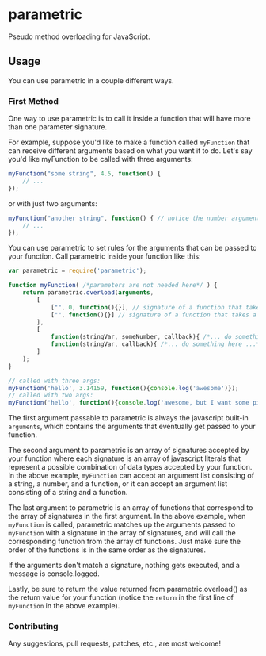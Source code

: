 


parametric
==========

Pseudo method overloading for JavaScript.

## Usage

You can use parametric in a couple different ways.

### First Method
One way to use parametric is to call it inside a function that will have more than one parameter signature.

For example, suppose you'd like to make a function called `myFunction` that can
receive different arguments based on what you want it to do. Let's say you'd
like myFunction to be called with three arguments:

```javascript
myFunction("some string", 4.5, function() {
    // ...
});
```

or with just two arguments:

```javascript
myFunction("another string", function() { // notice the number argument was dropped.
    // ...
});
```

You can use parametric to set rules for the arguments that can be passed to your function. Call parametric inside your function like this:

```javascript
var parametric = require('parametric');

function myFunction( /*parameters are not needed here*/ ) {
    return parametric.overload(arguments,
        [
            ["", 0, function(){}], // signature of a function that takes a string, number, and function as arguments.
            ["", function(){}] // signature of a function that takes a string and function as arguments.
        ],
        [
            function(stringVar, someNumber, callback){ /*... do something here ...*/ },
            function(stringVar, callback){ /*... do something here ...*/ }
        ]
    );
}

// called with three args:
myFunction('hello', 3.14159, function(){console.log('awesome')});
// called with two args:
myFunction('hello', function(){console.log('awesome, but I want some pie.')});
```

The first argument passable to parametric is always the javascript built-in `arguments`, which contains the
arguments that eventually get passed to your function.

The second argument to parametric is an array of signatures accepted by your
function where each signature is an array of javascript literals that represent
a possible combination of data types accepted by your function. In the above
example, `myFunction` can accept an argument list consisting of a string, a
number, and a function, or it can accept an argument list consisting of a
string and a function.

The last argument to parametric is an array of functions that correspond to the
array of signatures in the first argument. In the above example, when
`myFunction` is called, parametric matches up the arguments passed to
`myFunction` with a signature in the array of signatures, and will call the
corresponding function from the array of functions. Just make sure the order of
the functions is in the same order as the signatures.

If the arguments don't match a signature, nothing gets executed, and a message is console.logged.

Lastly, be sure to return the value returned from parametric.overload() as the return value for your function (notice the `return` in the first line of `myFunction` in the above example).

<!--

### Second Method

Note: This method is not implemented yet. Only the first method works for now.

The second way to use parametric is more similar to traditional method overloading:

```javascript
var parametric = require('parametric');

var myFunction;

parametric.overload(myFunction, ["", "", 1], function(stringOne, stringTwo, number) {
    // do stuff with the three arguments.
});
parametric.overload(myFunction, ["", 1], function(stringOne, number) {
    // do stuff with the two arguments.
});
```

-->

### Contributing

Any suggestions, pull requests, patches, etc., are most welcome!
